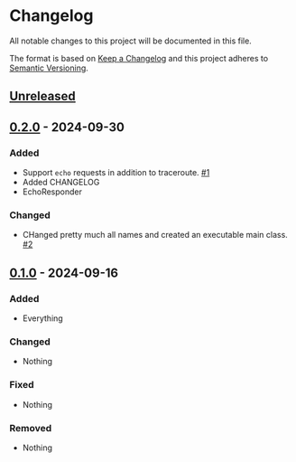# Changelog
All notable changes to this project will be documented in this file.

The format is based on [Keep a Changelog](http://keepachangelog.com/en/1.0.0/)
and this project adheres to [Semantic Versioning](http://semver.org/spec/v2.0.0.html).



## [Unreleased]

## [0.2.0] - 2024-09-30

### Added
- Support `echo` requests in addition to traceroute. 
  [#1](https://github.com/netsec-ethz/scion-java-multiping/pull/1)
- Added CHANGELOG
- EchoResponder

### Changed
- CHanged pretty much all names and created an executable main class.
  [#2](https://github.com/netsec-ethz/scion-java-multiping/pull/2)

## [0.1.0] - 2024-09-16

### Added
- Everything

### Changed
- Nothing

### Fixed
- Nothing

### Removed
- Nothing

[Unreleased]: https://github.com/netsec-ethz/scion-java-multiping/compare/v0.2.0...HEAD
[0.2.0]: https://github.com/netsec-ethz/scion-java-multiping/compare/v0.1.0...v0.2.0
[0.1.0]: https://github.com/netsec-ethz/scion-java-multiping/compare/init_root_commit...v0.1.0
